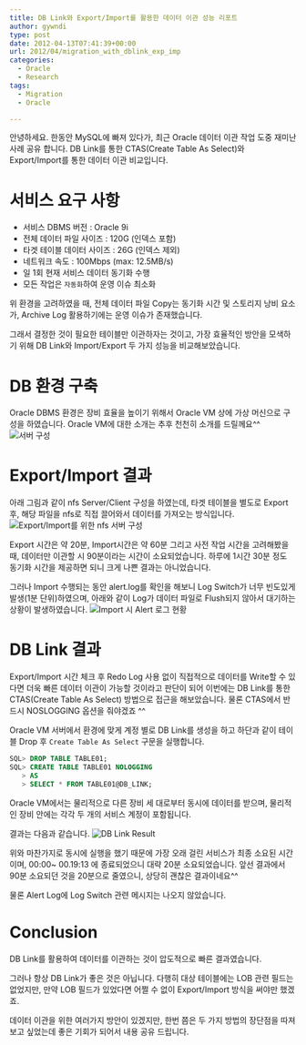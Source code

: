 ```yaml
---
title: DB Link와 Export/Import를 활용한 데이터 이관 성능 리포트
author: gywndi
type: post
date: 2012-04-13T07:41:39+00:00
url: 2012/04/migration_with_dblink_exp_imp
categories:
  - Oracle
  - Research
tags:
  - Migration
  - Oracle

---
```

안녕하세요. 한동안 MySQL에 빠져 있다가, 최근 Oracle 데이터 이관 작업 도중 재미난 사례 공유 합니다. DB Link를 통한 CTAS(Create Table As Select)와 Export/Import를 통한 데이터 이관 비교입니다.

# 서비스 요구 사항

- 서비스 DBMS 버전 : Oracle 9i  
- 전체 데이터 파일 사이즈 : 120G (인덱스 포함)  
- 타겟 테이블 데이터 사이즈 : 26G (인덱스 제외)  
- 네트워크 속도 : 100Mbps (max: 12.5MB/s)  
- 일 1회 현재 서비스 데이터 동기화 수행  
- 모든 작업은 `자동화`하여 운영 이슈 최소화

위 환경을 고려하였을 때, 전체 데이터 파일 Copy는 동기화 시간 및 스토리지 낭비 요소가, Archive Log 활용하기에는 운영 이슈가 존재했습니다.

그래서 결정한 것이 필요한 테이블만 이관하자는 것이고, 가장 효율적인 방안을 모색하기 위해 DB Link와 Import/Export 두 가지 성능을 비교해보았습니다.

# DB 환경 구축

Oracle DBMS 환경은 장비 효율을 높이기 위해서 Oracle VM 상에 가상 머신으로 구성을 하였습니다. Oracle VM에 대한 소개는 추후 천천히 소개를 드릴께요^^
![서버 구성](/img/2012/04/Server_Architect1.png)

# Export/Import 결과

아래 그림과 같이 nfs Server/Client 구성을 하였는데, 타겟 테이블을 별도로 Export 후, 해당 파일을 nfs로 직접 끌어와서 데이터를 가져오는 방식입니다.
![Export/Import를 위한 nfs 서버 구성](/img/2012/04/Exp_Imp_nfs_architect.png)

Export 시간은 약 20분, Import시간은 약 60분 그리고 사전 작업 시간을 고려해봤을 때, 데이터만 이관할 시 90분이라는 시간이 소요되었습니다. 하루에 1시간 30분 정도 동기화 시간을 제공하면 되니 크게 나쁜 결과는 아니었습니다.

그러나 Import 수행되는 동안 alert.log를 확인을 해보니 Log Switch가 너무 빈도있게 발생(1분 단위)하였으며, 아래와 같이 Log가 데이터 파일로 Flush되지 않아서 대기하는 상황이 발생하였습니다.
![Import 시 Alert 로그 현황](/img/2012/04/Exp_Imp_Alert_Log.png)

# DB Link 결과

Export/Import 시간 체크 후 Redo Log 사용 없이 직접적으로 데이터를 Write할 수 있다면 더욱 빠른 데이터 이관이 가능할 것이라고 판단이 되어 이번에는 DB Link를 통한 CTAS(Create Table As Select) 방법으로 접근을 해보았습니다. 물론 CTAS에서 반드시 NOSLOGGING 옵션을 줘야겠죠 ^^

Oracle VM 서버에서 환경에 맞게 계정 별로 DB Link를 생성을 하고 하단과 같이 테이블 Drop 후 `Create Table As Select` 구문을 실행합니다.

```sql
SQL> DROP TABLE TABLE01;
SQL> CREATE TABLE TABLE01 NOLOGGING
   > AS
   > SELECT * FROM TABLE01@DB_LINK;
```

Oracle VM에서는 물리적으로 다른 장비 세 대로부터 동시에 데이터를 받으며, 물리적인 장비 안에는 각각 두 개의 서비스 계정이 포함됩니다.

결과는 다음과 같습니다.
![DB Link Result](/img/2012/04/DB_Link_Result1.png)

위와 마찬가지로 동시에 실행을 했기 때문에 가장 오래 걸린 서비스가 최종 소요된 시간이며, 00:00~ 00.19:13 에 종료되었으니 대략 20분 소요되었습니다. 앞선 결과에서 90분 소요되던 것을 20분으로 줄였으니, 상당히 괜찮은 결과이네요^^

물론 Alert Log에 Log Switch 관련 메시지는 나오지 않았습니다.

# Conclusion

DB Link를 활용하여 데이터를 이관하는 것이 압도적으로 빠른 결과였습니다.

그러나 항상 DB Link가 좋은 것은 아닙니다. 다행히 대상 테이블에는 LOB 관련 필드는 없었지만, 만약 LOB 필드가 있었다면 어쩔 수 없이 Export/Import 방식을 써야만 했겠죠.

데이터 이관을 위한 여러가지 방안이 있겠지만, 한번 쯤은 두 가지 방법의 장단점을 따져보고 싶었는데 좋은 기회가 되어서 내용 공유 드립니다.